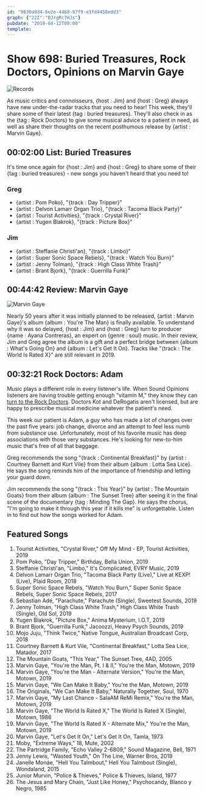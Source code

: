 ```yaml
---
id: "9830a9d4-6e2e-4468-97f9-e3fd4458edd3"
graph: {"22I":"BJrgRc7HJs"}
pubdate: "2019-04-12T00:00"
template: 
---
```






# Show 698: Buried Treasures, Rock Doctors, Opinions on Marvin Gaye

![Records](https://static.soundopinions.org/images/2019/records.jpg)

As music critics and connoisseurs, {host : Jim} and {host : Greg} always have new under-the-radar tracks that you need to hear! This week, they'll share some of their latest {tag : buried treasures}. They'll also check in as the {tag : Rock Doctors} to give some musical advice to a patient in need, as well as share their thoughts on the recent posthumous release by {artist : Marvin Gaye}.



## 00:02:00 List: Buried Treasures

It's time once again for {host : Jim} and {host : Greg} to share some of their {tag : buried treasures} - new songs you haven't heard that you need to!


### Greg

- {artist : Pom Poko}, "{track : Day Tripper}"
- {artist : Delvon Lamarr Organ Trio}, "{track : Tacoma Black Party}"
- {artist : Tourist Activities}, "{track : Crystal River}"
- {artist : Yugen Blakrok}, "{track : Picture Box}"


### Jim

- {artist : Steffanie Christi'an}, "{track : Limbo}"
- {artist : Super Sonic Space Rebels}, "{track : Watch You Burn}"
- {artist : Jenny Tolman}, "{track : High Class White Trash}"
- {artist : Brant Bjork}, "{track : Guerrilla Funk}"



## 00:44:42 Review: Marvin Gaye

![Marvin Gaye](https://static.soundopinions.org/assets/698/22I0.jpg)

Nearly 50 years after it was initially planned to be released, {artist : Marvin Gaye}'s album {album : You're The Man} is finally available. To understand why it was so delayed, {host : Jim} and {host : Greg} turn to producer {name : Ayana Contreras}, an expert on {genre : soul} music. In their review, Jim and Greg agree the album is a gift and a perfect bridge between {album : What's Going On} and {album : Let's Get It On}. Tracks like "{track : The World Is Rated X}" are still relevant in 2019.



## 00:32:21 Rock Doctors: Adam

Music plays a different role in every listener's life. When Sound Opinions listeners are having trouble getting enough "vitamin M," they know they can [turn to the Rock Doctors](https://goo.gl/forms/jEiDbS313xZDPj7e2). Doctors Kot and DeRogatis aren't licensed, but are happy to prescribe musical medicine whatever the patient's need.

This week our patient is Adam, a guy who has made a lot of changes over the past five years: job change, divorce and an attempt to feel less numb from substance use. Unfortunately, most of his favorite music has deep associations with those very substances. He's looking for new-to-him music that's free of all that baggage.

Greg recommends the song "{track : Continental Breakfast}" by {artist : Courtney Barnett and Kurt Vile} from their album {album : Lotta Sea Lice}. He says the song reminds him of the importance of friendship and letting your guard down.

Jim recommends the song "{track : This Year}" by {artist : The Mountain Goats} from their album {album : The Sunset Tree} after seeing it in the final scene of the documentary {tag : Minding The Gap}. He says the chorus, "I'm going to make it through this year if it kills me" is unforgettable. Listen in to find out how the songs worked for Adam.



## Featured Songs

1. Tourist Activities, "Crystal River," Off My Mind - EP, Tourist Activities, 2019
2. Pom Poko, "Day Tripper," Birthday, Bella Union, 2019
3. Steffanie Christi'an, "Limbo," It's Complicated, EVRY Music, 2019
4. Delvon Lamarr Organ Trio, "Tacoma Black Party (Live)," Live at KEXP! (Live), Plaid Room, 2018
5. Super Sonic Space Rebels, "Watch You Burn," Super Sonic Space Rebels, Super Sonic Space Rebels, 2017
6. Sebastian Adé, "Parachute," Parachute (Single), Sweetest Sounds, 2019
7. Jenny Tolman, "High Class White Trash," High Class White Trash (Single), Old Sol, 2019
8. Yugen Blakrok, "Picture Box," Anima Mysterium, I.O.T, 2019
9. Brant Bjork, "Guerrilla Funk," Jacoozzi, Heavy Psych Sounds, 2019
10. Mojo Juju, "Think Twice," Native Tongue, Australian Broadcast Corp, 2018
11. Courtney Barnett & Kurt Vile, "Continental Breakfast," Lotta Sea Lice, Matador, 2017
12. The Mountain Goats, "This Year," The Sunset Tree, 4AD, 2005
13. Marvin Gaye, "You're the Man, Pt. I & II," You're the Man, Motown, 2019
14. Marvin Gaye, "You're the Man - Alternate Version," You're the Man, Motown, 2019
15. Marvin Gaye, "We Can Make It Baby," You're the Man, Motown, 2019
16. The Originals, "We Can Make It Baby," Naturally Together, Soul, 1970
17. Marvin Gaye, "My Last Chance - SalaAM ReMi Remix," You're the Man, Motown, 2019
18. Marvin Gaye, "The World Is Rated X," The World Is Rated X (Single), Motown, 1986
19. Marvin Gaye, "The World Is Rated X - Alternate Mix," You're the Man, Motown, 2019
20. Marvin Gaye, "Let's Get It On," Let's Get It On, Tamla, 1973
21. Moby, "Extreme Ways," 18, Mute, 2002
22. The Partridge Family, "Echo Valley 2-6809," Sound Magazine, Bell, 1971
23. Jenny Lewis, "Wasted Youth," On The Line, Warner Bros, 2019
24. Janelle Monáe, "Hell You Talmbout," Hell You Talmbout (Single), Wondaland, 2015
25. Junior Murvin, "Police & Thieves," Police & Thieves, Island, 1977
26. The Jesus and Mary Chain, "Just Like Honey," Psychocandy, Blanco y Negro, 1985